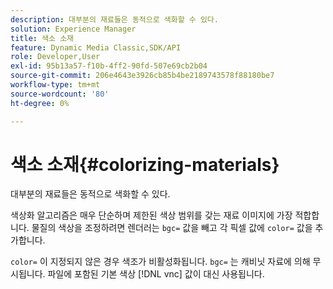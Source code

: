 ```yaml
---
description: 대부분의 재료들은 동적으로 색화할 수 있다.
solution: Experience Manager
title: 색소 소재
feature: Dynamic Media Classic,SDK/API
role: Developer,User
exl-id: 95b13a57-f10b-4ff2-90fd-507e69cb2b04
source-git-commit: 206e4643e3926cb85b4be2189743578f88180be7
workflow-type: tm+mt
source-wordcount: '80'
ht-degree: 0%

---
```


# 색소 소재{#colorizing-materials}

대부분의 재료들은 동적으로 색화할 수 있다.

색상화 알고리즘은 매우 단순하며 제한된 색상 범위를 갖는 재료 이미지에 가장 적합합니다. 물질의 색상을 조정하려면 렌더러는 `bgc=` 값을 빼고 각 픽셀 값에 `color=` 값을 추가합니다.

`color=` 이 지정되지 않은 경우 색조가 비활성화됩니다. `bgc=` 는 캐비닛 자료에 의해 무시됩니다. 파일에 포함된 기본 색상  [!DNL vnc] 값이 대신 사용됩니다.
